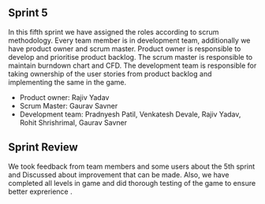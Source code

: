 ## Sprint 5

In this fifth sprint we have assigned the roles according to scrum methodology. 
Every team member is in development team, additionally we have product owner and scrum master. 
Product owner is responsible to develop and prioritise product backlog. 
The scrum master is responsible to maintain burndown chart and CFD. 
The development team is responsible for taking ownership of the user stories from product backlog and implementing the same in the game.

* Product owner: Rajiv Yadav
* Scrum Master: Gaurav Savner
* Development team: Pradnyesh Patil, Venkatesh Devale, Rajiv Yadav, Rohit Shrishrimal, Gaurav Savner

## Sprint Review
We took feedback from team members and some users about the 5th sprint and Discussed about improvement that can be made. 
Also, we have completed all levels in game and did thorough testing of the game to ensure better exprerience  .

